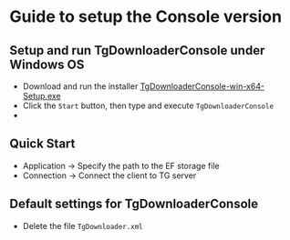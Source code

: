 # Guide to setup the Console version

## Setup and run TgDownloaderConsole under Windows OS
- Download and run the installer [TgDownloaderConsole-win-x64-Setup.exe](https://github.com/DamianMorozov/OpenTgResearcher/releases)
- Click the `Start` button, then type and execute `TgDownloaderConsole`
- 
## Quick Start
- Application -> Specify the path to the EF storage file
- Connection -> Connect the client to TG server

## Default settings for TgDownloaderConsole
- Delete the file `TgDownloader.xml`
